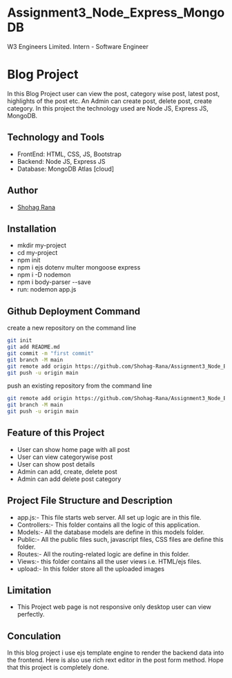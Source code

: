 # Assignment3_Node_Express_MongoDB
W3 Engineers Limited. Intern - Software Engineer

# Blog Project 

In this Blog Project user can view the post, category wise post, latest post, highlights of the post etc. An Admin can create post, delete post, create category. In this project the technology used are Node JS, Express JS, MongoDB.



## Technology and Tools

 - FrontEnd: HTML, CSS, JS, Bootstrap
 - Backend: Node JS, Express JS
 - Database: MongoDB Atlas [cloud]


## Author

- [Shohag Rana](https://github.com/Shohag-Rana)


## Installation

 - mkdir my-project
 - cd my-project
 - npm init
 - npm i ejs dotenv multer mongoose express
 - npm i -D nodemon
 - npm i body-parser --save
 - run: nodemon app.js


## Github Deployment Command

create a new repository on the command line

```bash
git init
git add README.md
git commit -m "first commit"
git branch -M main
git remote add origin https://github.com/Shohag-Rana/Assignment3_Node_Express_MongoDB.git
git push -u origin main
```
push an existing repository from the command line

```bash
git remote add origin https://github.com/Shohag-Rana/Assignment3_Node_Express_MongoDB.git
git branch -M main
git push -u origin main
```

## Feature of this Project

- User can show home page with all post
- User can view categorywise post
- User can show post details
- Admin can add, create, delete post
- Admin can add delete post category

## Project File Structure and Description
- app.js:- This file starts web server. All  set up logic are in this file.
- Controllers:- This folder contains all the logic of this application.
- Models:- All the database models are define in this models folder.
-  Public:- All the public files such, javascript files, CSS files are define this folder.
- Routes:- All the routing-related logic are define in this folder.
- Views:- this folder contains all the user views i.e. HTML/ejs files.
- upload:- In this folder store all the uploaded images




## Limitation
- This Project web page  is not responsive only desktop user can view perfectly.



## Conculation

In this blog project i use ejs template engine to render the backend data into the frontend. Here is also use rich rext editor in the post form method. Hope that this project is completely done.

